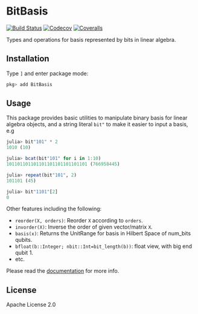 # BitBasis

[![Build Status](https://travis-ci.com/QuantumBFS/BitBasis.jl.svg?branch=master)](https://travis-ci.com/QuantumBFS/BitBasis.jl)
[![Codecov](https://codecov.io/gh/QuantumBFS/BitBasis.jl/branch/master/graph/badge.svg)](https://codecov.io/gh/QuantumBFS/BitBasis.jl)
[![Coveralls](https://coveralls.io/repos/github/QuantumBFS/BitBasis.jl/badge.svg?branch=master)](https://coveralls.io/github/QuantumBFS/BitBasis.jl?branch=master)

Types and operations for basis represented by bits in linear algebra.

## Installation

Type `]` and enter package mode:

```julia
pkg> add BitBasis
```

## Usage

This package provides basic utilities to manipulate binary basis for linear algebra
objects, and a string literal `bit"` to make it easier to input a basis, e.g

```julia
julia> bit"101" * 2
1010 (10)

julia> bcat(bit"101" for i in 1:10)
101101101101101101101101101101 (766958445)

julia> repeat(bit"101", 2)
101101 (45)

julia> bit"1101"[2]
0
```

Other features including the following:

- `reorder(X, orders)`: Reorder `X` according to `orders`.
- `invorder(X)`: Inverse the order of given vector/matrix `X`.
- `basis(x)`: Returns the UnitRange for basis in Hilbert Space of num_bits qubits.
- `bfloat(b::Integer; nbit::Int=bit_length(b))`: float view, with big end qubit 1.
- etc.

Please read the [documentation]() for more info.

## License

Apache License 2.0

